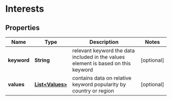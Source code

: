 

# Interests


## Properties

| Name | Type | Description | Notes |
|------------ | ------------- | ------------- | -------------|
|**keyword** | **String** | relevant keyword the data included in the values element is based on this keyword |  [optional] |
|**values** | [**List&lt;Values&gt;**](Values.md) | contains data on relative keyword popularity by country or region |  [optional] |



